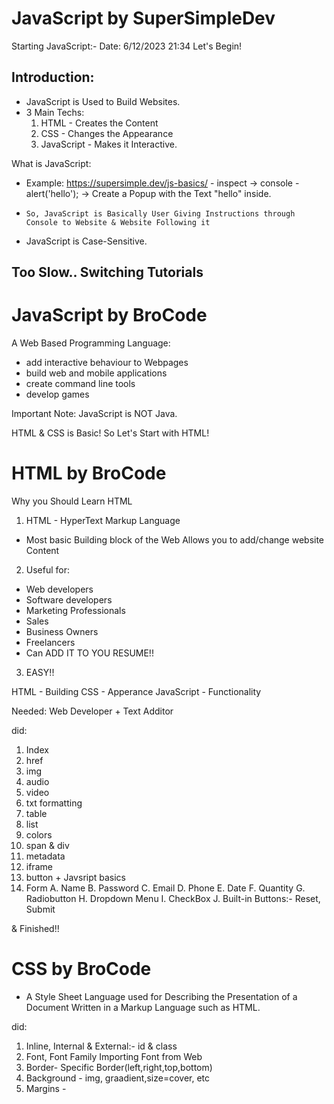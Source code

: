 # JavaScript by SuperSimpleDev

Starting JavaScript:-
Date: 6/12/2023 21:34
Let's Begin!

## Introduction:
- JavaScript is Used to Build Websites.
- 3 Main Techs:
  1. HTML - Creates the Content
  2. CSS - Changes the Appearance
  3. JavaScript - Makes it Interactive.

What is JavaScript:
- Example: https://supersimple.dev/js-basics/
       - inspect -> console 
       - alert('hello'); -> Create a Popup with the Text "hello" inside.

- `So, JavaScript is Basically User Giving Instructions through Console to Website & Website Following it`
- JavaScript is Case-Sensitive.
 
## Too Slow.. Switching Tutorials

# JavaScript by BroCode

A Web Based Programming Language:
- add interactive behaviour to Webpages
- build web and mobile applications
- create command line tools
- develop games

Important Note: JavaScript is NOT Java.

HTML & CSS is Basic!
So Let's Start with HTML!

# HTML by BroCode

Why you Should Learn HTML
1. HTML - HyperText Markup Language
  - Most basic Building block of the Web Allows you to add/change website Content
2. Useful for: 
  - Web developers
  - Software developers
  - Marketing Professionals
  - Sales
  - Business Owners
  - Freelancers
  - Can ADD IT TO YOU RESUME!!
3. EASY!!

HTML - Building
CSS - Apperance
JavaScript - Functionality

Needed: Web Developer + Text Additor

did:
1. Index
2. href
3. img
4. audio
5. video
6. txt formatting
7. table
8. list
9. colors
10. span & div
11. metadata
12. iframe
13. button + Javsript basics
14. Form
    A. Name
    B. Password
    C. Email
    D. Phone
    E. Date
    F. Quantity
    G. Radiobutton
    H. Dropdown Menu
    I. CheckBox
    J. Built-in Buttons:- Reset, Submit

& Finished!!

# CSS by BroCode
- A Style Sheet Language used for Describing the Presentation of a Document Written in a Markup Language such as HTML.

did:
1. Inline, Internal & External:- id & class
2. Font, Font Family Importing Font from Web
3. Border- Specific Border(left,right,top,bottom)
4. Background - img, graadient,size=cover, etc
5. Margins - 